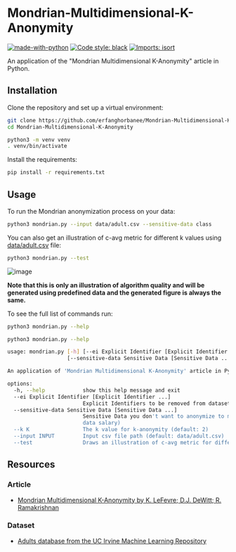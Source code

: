 # Mondrian-Multidimensional-K-Anonymity

[![made-with-python](https://img.shields.io/badge/Made%20with-Python-1f425f.svg)](https://www.python.org/)
[![Code style: black](https://img.shields.io/badge/code%20style-black-000000.svg)](https://github.com/psf/black)
[![Imports: isort](https://img.shields.io/badge/%20imports-isort-%231674b1?style=flat&labelColor=ef8336)](https://pycqa.github.io/isort/)

An application of the "Mondrian Multidimensional K-Anonymity" article in Python.

## Installation

Clone the repository and set up a virtual environment:

```bash
git clone https://github.com/erfanghorbanee/Mondrian-Multidimensional-K-Anonymity.git
cd Mondrian-Multidimensional-K-Anonymity
```

```bash
python3 -m venv venv
. venv/bin/activate
```

Install the requirements:

```bash
pip install -r requirements.txt
```

## Usage

To run the Mondrian anonymization process on your data:

```bash
python3 mondrian.py --input data/adult.csv --sensitive-data class
```

You can also get an illustration of c-avg metric for different k values using [data/adult.csv](https://github.com/erfanghorbanee/Mondrian-Multidimensional-K-Anonymity/blob/main/data/adult.csv) file:

```bash
python3 mondrian.py --test
```

![image](https://github.com/erfanghorbanee/Mondrian-Multidimensional-K-Anonymity/assets/49264993/2d2cfbfa-2b84-431a-9280-733758079b3e)

**Note that this is only an illustration of algorithm quality and will be generated using predefined data and the generated figure is always the same.**

To see the full list of commands run:

```bash
python3 mondrian.py --help
```

```bash
python3 mondrian.py --help

usage: mondrian.py [-h] [--ei Explicit Identifier [Explicit Identifier ...]]
                   [--sensitive-data Sensitive Data [Sensitive Data ...]] [--k K] [--input INPUT] [--test]

An application of 'Mondrian Multidimensional K-Anonymity' article in Python

options:
  -h, --help            show this help message and exit
  --ei Explicit Identifier [Explicit Identifier ...]
                        Explicit Identifiers to be removed from dataset (example: --ei id name)
  --sensitive-data Sensitive Data [Sensitive Data ...]
                        Sensitive Data you don't want to anonymize to maintain utility (example: --sensitive-
                        data salary)
  --k K                 The k value for k-anonymity (default: 2)
  --input INPUT         Input csv file path (default: data/adult.csv)
  --test                Draws an illustration of c-avg metric for different k values using data/adult.csv file.
```

## Resources

### Article

- [Mondrian Multidimensional K-Anonymity by K. LeFevre; D.J. DeWitt; R. Ramakrishnan](https://ieeexplore.ieee.org/abstract/document/1617393)

### Dataset

- [Adults database from the UC Irvine Machine Learning Repository](https://archive.ics.uci.edu/dataset/2/adult)
